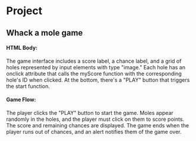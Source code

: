 # Project
## Whack a mole game

#### HTML Body:

The game interface includes a score label, a chance label, and a grid of holes represented by input elements with type "image."
Each hole has an onclick attribute that calls the myScore function with the corresponding hole's ID when clicked.
At the bottom, there's a "PLAY" button that triggers the start function.

#### Game Flow:

The player clicks the "PLAY" button to start the game.
Moles appear randomly in the holes, and the player must click on them to score points.
The score and remaining chances are displayed.
The game ends when the player runs out of chances, and an alert notifies them of the game over.
